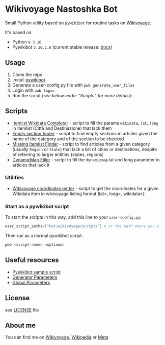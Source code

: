 # Wikivoyage Nastoshka Bot

Small Python utility based on `pywikibot` for routine tasks on [Wikivoyage](https://it.wikivoyage.org/).

It's based on 

- Python v. `3.10`
- Pywikibot v. `10.1.0` (current stable release: [docs](https://doc.wikimedia.org/pywikibot/stable/))

## Usage

1. Clone the repo
2. Install [pywikibot](https://www.mediawiki.org/wiki/Manual:Pywikibot/Installation#Install_Pywikibot)
3. Generate a user-config.py file with `pwb generate_user_files`
4. Login with `pwb login`
5. Run the script (*see below under "Scripts" for more details*):

## Scripts

- [Itemlist Wikidata Completer](bot/wikivoyage/scripts/ItemlistWikidataCompleter.md) - script to fill the params `wikidata`, `lat`, `long` in Itemlist (Città and Destinazione) that lack them
- [Empty section finder](bot/wikivoyage/scripts/EmptySectionFinder.md) - script to find empty sections in articles given the 
name of the category and of the section to be checked
- [Missing Itemlist Finder](bot/wikivoyage/scripts/MissingItemlistFinder.md) - script to find articles from a given category (usually `Region` or `State`) 
that lack a list of cities or destinations, despite of referring to larger entities (states, regions)
- [DynamicMap Filler](bot/wikivoyage/scripts/FixEmptyDynamicMap.md) - script to fill the `dynamicmap` lat and long parameter in articles that lack it


### Utilities

- [Wikivoyage coordinates getter](bot/wikidata/scripts/GetCoordinatesForWikivoyage.md) - script to get the coordinates for a given Wikidata item
in wikivoyage listing format (lat=, long=, wikidata=)

### Start as a pywikibot script

To start the scripts in this way, add this line to your `user-config.py`:

```python
user_script_paths=["bot/wikivoyage/scripts"] # or the path where you cloned the script
```

Then run as a normal pywikibot script:

```bash
pwb <script-name> <options>
```

## Useful resources

- [Pywikibot sample script](https://doc.wikimedia.org/pywikibot/stable/library_usage.html)
- [Generator Parameters](https://doc.wikimedia.org/pywikibot/stable/api_ref/pywikibot.pagegenerators.html#generator-options)
- [Global Parameters](https://doc.wikimedia.org/pywikibot/stable/global_options.html)

## License
see [LICENSE](LICENSE) file


## About me

You can find me on [Wikivoyage](https://it.wikivoyage.org/wiki/Utente:Nastoshka), 
[Wikipedia](https://it.wikipedia.org/wiki/Utente:Nastoshka) or [Meta](https://meta.wikimedia.org/wiki/User:Nastoshka)